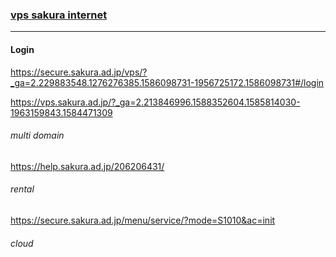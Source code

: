 ### [vps  sakura internet](https://github.com/takagotch/sakura)
---
#### Login
https://secure.sakura.ad.jp/vps/?_ga=2.229883548.1276276385.1586098731-1956725172.1586098731#/login


https://vps.sakura.ad.jp/?_ga=2.213846996.1588352604.1585814030-1963159843.1584471309

###### multi domain
https://help.sakura.ad.jp/206206431/

###### rental
https://secure.sakura.ad.jp/menu/service/?mode=S1010&ac=init

###### cloud



```
```

```
```

```
```


